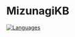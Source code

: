 # MizunagiKB

[![Languages](https://skillicons.dev/icons?i=bash,c,cs,cpp,html,js,php,py,ts)](https://skillicons.dev)

<!--
**MizunagiKB/MizunagiKB** is a ✨ _special_ ✨ repository because its `README.md` (this file) appears on your GitHub profile.

Here are some ideas to get you started:

- 🔭 I’m currently working on ...
- 🌱 I’m currently learning ...
- 👯 I’m looking to collaborate on ...
- 🤔 I’m looking for help with ...
- 💬 Ask me about ...
- 📫 How to reach me: ...
- 😄 Pronouns: ...
- ⚡ Fun fact: ...
-->
